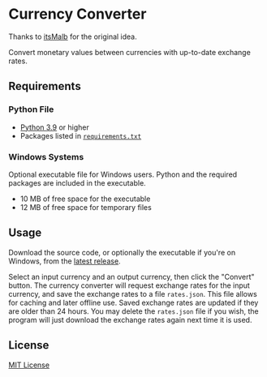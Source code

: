 # Currency Converter

Thanks to [itsMalb](https://github.com/itsMalb) for the original idea.

Convert monetary values between currencies with up-to-date exchange rates.

## Requirements

### Python File

- [Python 3.9](https://www.python.org/downloads/) or higher
- Packages listed in [`requirements.txt`](requirements.txt)

### Windows Systems

Optional executable file for Windows users. Python and the required packages are included in the executable.

- 10 MB of free space for the executable
- 12 MB of free space for temporary files

## Usage

Download the source code, or optionally the executable if you're on Windows, from the [latest release](https://github.com/lemonyte/currency-converter/releases/latest).

Select an input currency and an output currency, then click the "Convert" button. The currency converter will request exchange rates for the input currency, and save the exchange rates to a file `rates.json`. This file allows for caching and later offline use. Saved exchange rates are updated if they are older than 24 hours. You may delete the `rates.json` file if you wish, the program will just download the exchange rates again next time it is used.

## License

[MIT License](license.txt)
